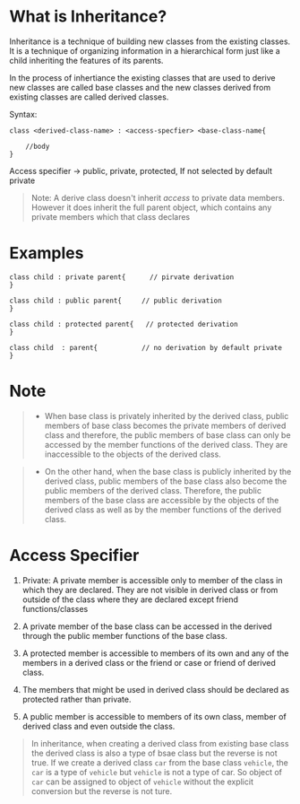 # What is Inheritance?

Inheritance is a technique of building new classes from the existing classes. It is a
technique of organizing information in a hierarchical form just like a child inheriting the features of its parents.

In the process of inhertiance the existing classes that are used to derive new classes are called base classes and the new classes derived from existing classes are called derived classes.

Syntax:
```
class <derived-class-name> : <access-specfier> <base-class-name{

    //body
}

```

Access specifier -> public, private, protected, If not selected by default private

> Note: A derive class doesn't inherit *access* to private data members. However it does inherit the full parent object, which contains any private members which that class declares

# Examples

```
class child : private parent{      // pirvate derivation
}

class child : public parent{     // public derivation
}

class child : protected parent{   // protected derivation
}

class child  : parent{           // no derivation by default private
}
```

# Note

> - When base class is privately inherited by the derived class, public members of base class becomes the private members of derived class and therefore, the public members of base class can only be accessed by the member functions of the derived class. They are inaccessible to the objects of the derived class.

> - On the other hand, when the base class is publicly inherited by the derived class, public members of the base class also become the public members of the derived class. Therefore, the public members of the base class are accessible by the objects of the derived class as well as by the member functions of the derived class.

# Access Specifier

1. Private: A private member is accessible only to member of the class in which they are declared. They are not visible in derived class or from outside of the class where they are declared except friend functions/classes

2. A private member of the base class can be accessed in the derived through the public member functions of the base class.

3. A protected member is accessible to members of its own and any of the members in a derived class or the friend or case or friend of derived class.

4. The members that might be used in derived class should be declared as protected rather than private.

5. A public member is accessible to members of its own class, member of derived class and even outside the class.


> In inheritance, when creating a derived class from existing base class the derived class is also a type of bsae class but the reverse is not true. If we create a derived class `car` from the base class `vehicle`, the `car` is a type of `vehicle` but `vehicle` is not a type of car. So object of `car` can be assigned to object of `vehicle` without the explicit conversion but the reverse is not ture.
